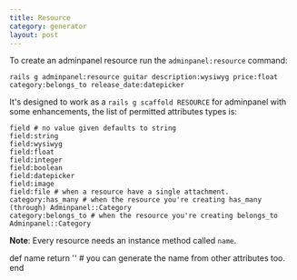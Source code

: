 ```yaml
---
title: Resource
category: generator
layout: post
---
```


To create an adminpanel resource run the `adminpanel:resource` command:

`rails g adminpanel:resource guitar description:wysiwyg price:float category:belongs_to release_date:datepicker`

It's designed to work as a `rails g scaffold RESOURCE` for adminpanel with some enhancements, the list of permitted attributes types is:

```
field # no value given defaults to string
field:string
field:wysiwyg
field:float
field:integer
field:boolean
field:datepicker
field:image
field:file # when a resource have a single attachment.
category:has_many # when the resource you're creating has_many (through) Adminpanel::Category
category:belongs_to # when the resource you're creating belongs_to Adminpanel::Category
```

**Note**: Every resource needs an instance method called `name`.

  def name
    return '' # you can generate the name from other attributes too.
  end
